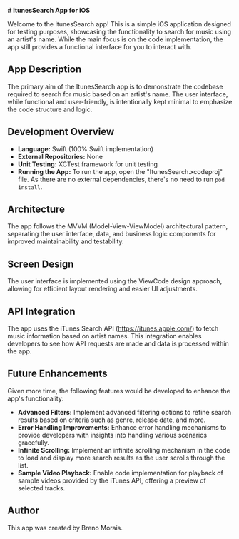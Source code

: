 **# ItunesSearch App for iOS**

Welcome to the ItunesSearch app! This is a simple iOS application designed for testing purposes, showcasing the functionality to search for music using an artist's name. While the main focus is on the code implementation, the app still provides a functional interface for you to interact with.

## App Description

The primary aim of the ItunesSearch app is to demonstrate the codebase required to search for music based on an artist's name. The user interface, while functional and user-friendly, is intentionally kept minimal to emphasize the code structure and logic.

## Development Overview

- **Language:** Swift (100% Swift implementation)
- **External Repositories:** None
- **Unit Testing:** XCTest framework for unit testing
- **Running the App:** To run the app, open the "ItunesSearch.xcodeproj" file. As there are no external dependencies, there's no need to run `pod install`.

## Architecture

The app follows the MVVM (Model-View-ViewModel) architectural pattern, separating the user interface, data, and business logic components for improved maintainability and testability.

## Screen Design

The user interface is implemented using the ViewCode design approach, allowing for efficient layout rendering and easier UI adjustments.

## API Integration

The app uses the iTunes Search API (https://itunes.apple.com/) to fetch music information based on artist names. This integration enables developers to see how API requests are made and data is processed within the app.

## Future Enhancements

Given more time, the following features would be developed to enhance the app's functionality:

- **Advanced Filters:** Implement advanced filtering options to refine search results based on criteria such as genre, release date, and more.
- **Error Handling Improvements:** Enhance error handling mechanisms to provide developers with insights into handling various scenarios gracefully.
- **Infinite Scrolling:** Implement an infinite scrolling mechanism in the code to load and display more search results as the user scrolls through the list.
- **Sample Video Playback:** Enable code implementation for playback of sample videos provided by the iTunes API, offering a preview of selected tracks.

## Author

This app was created by Breno Morais.

